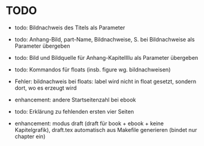 # TODO
- todo: Bildnachweis des Titels als Parameter
- todo: Anhang-Bild, part-Name, Bildnachweise, S. bei Bildnachweise als Parameter übergeben
- todo: Bild und Bildquelle für Anhang-KapitelIllu als Parameter übergeben
- todo: Kommandos für floats (insb. figure wg. bildnachweisen)
- Fehler: bildnachweis bei floats: label wird nicht in float gesetzt, sondern dort, wo es erzeugt wird

- enhancement: andere Startseitenzahl bei ebook

- todo: Erklärung zu fehlenden ersten vier Seiten

- enhancement: modus draft (draft für book + ebook + keine Kapitelgrafik), draft.tex automatisch aus Makefile generieren (bindet nur chapter ein)

